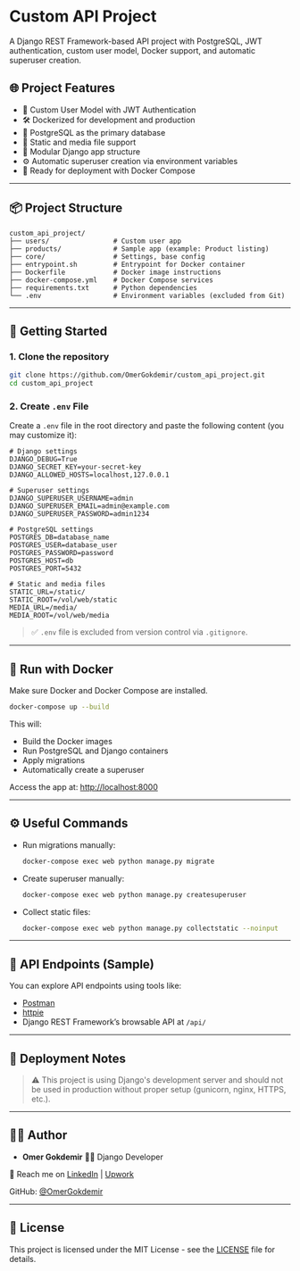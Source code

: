 # Custom API Project

A Django REST Framework-based API project with PostgreSQL, JWT authentication, custom user model, Docker support, and automatic superuser creation.

## 🌐 Project Features

- 🔐 Custom User Model with JWT Authentication
- 🛠️ Dockerized for development and production
- 🐘 PostgreSQL as the primary database
- 📁 Static and media file support
- 🧪 Modular Django app structure
- ⚙️ Automatic superuser creation via environment variables
- 🚀 Ready for deployment with Docker Compose

---

## 📦 Project Structure

```
custom_api_project/
├── users/                # Custom user app
├── products/             # Sample app (example: Product listing)
├── core/                 # Settings, base config
├── entrypoint.sh         # Entrypoint for Docker container
├── Dockerfile            # Docker image instructions
├── docker-compose.yml    # Docker Compose services
├── requirements.txt      # Python dependencies
└── .env                  # Environment variables (excluded from Git)
```

---

## 🚀 Getting Started

### 1. Clone the repository

```bash
git clone https://github.com/OmerGokdemir/custom_api_project.git
cd custom_api_project
```

### 2. Create `.env` File

Create a `.env` file in the root directory and paste the following content (you may customize it):

```env
# Django settings
DJANGO_DEBUG=True
DJANGO_SECRET_KEY=your-secret-key
DJANGO_ALLOWED_HOSTS=localhost,127.0.0.1

# Superuser settings
DJANGO_SUPERUSER_USERNAME=admin
DJANGO_SUPERUSER_EMAIL=admin@example.com
DJANGO_SUPERUSER_PASSWORD=admin1234

# PostgreSQL settings
POSTGRES_DB=database_name
POSTGRES_USER=database_user
POSTGRES_PASSWORD=password
POSTGRES_HOST=db
POSTGRES_PORT=5432

# Static and media files
STATIC_URL=/static/
STATIC_ROOT=/vol/web/static
MEDIA_URL=/media/
MEDIA_ROOT=/vol/web/media
```

> ✅ `.env` file is excluded from version control via `.gitignore`.

---

## 🐳 Run with Docker

Make sure Docker and Docker Compose are installed.

```bash
docker-compose up --build
```

This will:

- Build the Docker images
- Run PostgreSQL and Django containers
- Apply migrations
- Automatically create a superuser

Access the app at: [http://localhost:8000](http://localhost:8000)

---

## ⚙️ Useful Commands

- Run migrations manually:

  ```bash
  docker-compose exec web python manage.py migrate
  ```

- Create superuser manually:

  ```bash
  docker-compose exec web python manage.py createsuperuser
  ```

- Collect static files:

  ```bash
  docker-compose exec web python manage.py collectstatic --noinput
  ```

---

## 🧪 API Endpoints (Sample)

You can explore API endpoints using tools like:

- [Postman](https://www.postman.com/)
- [httpie](https://httpie.io/)
- Django REST Framework’s browsable API at `/api/`

---

## 📂 Deployment Notes

> ⚠️ This project is using Django's development server and should not be used in production without proper setup (gunicorn, nginx, HTTPS, etc.).

---

## 👨‍💻 Author

- **Omer Gokdemir**
🧑‍💻 Django Developer

📩 Reach me on [LinkedIn](https://www.linkedin.com/in/omer-gokdemir/) | [Upwork](https://www.upwork.com/freelancers/~01cf80f9e22cf120e3)

GitHub: [@OmerGokdemir](https://github.com/OmerGokdemir)

---

## 📝 License

This project is licensed under the MIT License - see the [LICENSE](LICENSE) file for details.
